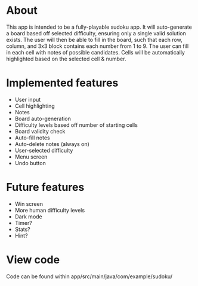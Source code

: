 # About

This app is intended to be a fully-playable sudoku app. It will auto-generate a board based off selected difficulty, ensuring only a single valid solution exists. The user will then be able to fill in the board, such that each row, column, and 3x3 block contains each number from 1 to 9. The user can fill in each cell with notes of possible candidates. Cells will be automatically highlighted based on the selected cell & number. 

# Implemented features
- User input
- Cell highlighting
- Notes
- Board auto-generation
- Difficulty levels based off number of starting cells
- Board validity check
- Auto-fill notes
- Auto-delete notes (always on)
- User-selected difficulty
- Menu screen
- Undo button

# Future features
- Win screen
- More human difficulty levels
- Dark mode
- Timer? 
- Stats?
- Hint?

# View code
Code can be found within app/src/main/java/com/example/sudoku/
